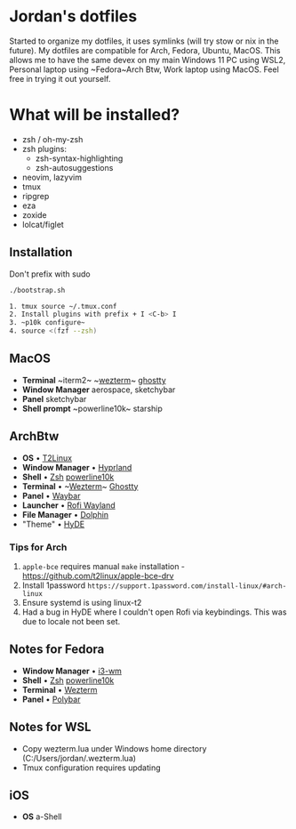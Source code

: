 # Jordan's dotfiles

Started to organize my dotfiles, it uses symlinks (will try stow or nix in the future). My dotfiles are compatible for Arch, Fedora, Ubuntu, MacOS. This allows me to have the same devex on my main Windows 11 PC using WSL2, Personal laptop using ~Fedora~Arch Btw, Work laptop using MacOS. Feel free in trying it out yourself.

# What will be installed?

- zsh / oh-my-zsh
- zsh plugins:
  - zsh-syntax-highlighting
  - zsh-autosuggestions
- neovim, lazyvim
- tmux
- ripgrep
- eza
- zoxide
- lolcat/figlet

## Installation

Don't prefix with sudo

```bash
./bootstrap.sh

1. tmux source ~/.tmux.conf
2. Install plugins with prefix + I <C-b> I
3. ~p10k configure~
4. source <(fzf --zsh)
```

## MacOS

- **Terminal** ~iterm2~ ~[wezterm](https://github.com/wez/wezterm)~ [ghostty](https://ghostty.org/)
- **Window Manager** aerospace, sketchybar
- **Panel** sketchybar
- **Shell prompt** ~powerline10k~ starship

## ArchBtw

- **OS** • [T2Linux](https://wiki.t2linux.org/)
- **Window Manager** • [Hyprland](https://github.com/hyprwm/Hyprland)
- **Shell** • [Zsh](https://www.zsh.org) [powerline10k](https://github.com/romkatv/powerlevel10k)
- **Terminal** • ~[Wezterm](https://github.com/wez/wezterm)~ [Ghostty](https://ghostty.org/)
- **Panel** • [Waybar](https://github.com/Alexays/Waybar)
- **Launcher** • [Rofi Wayland](https://wiki.archlinux.org/title/Rofi)
- **File Manager** • [Dolphin](https://kde.org/applications/system/org.kde.dolphin/)
- "Theme" • [HyDE](https://github.com/HyDE-Project/HyDE)

### Tips for Arch

1.  `apple-bce` requires manual `make` installation - <https://github.com/t2linux/apple-bce-drv>
2.  Install 1password `https://support.1password.com/install-linux/#arch-linux`
3.  Ensure systemd is using linux-t2
4.  Had a bug in HyDE where I couldn't open Rofi via keybindings. This was due to locale not been set.

## Notes for Fedora

- **Window Manager** • [i3-wm](https://github.com/i3/i3)
- **Shell** • [Zsh](https://www.zsh.org) [powerline10k](https://github.com/romkatv/powerlevel10k)
- **Terminal** • [Wezterm](https://github.com/wez/wezterm)
- **Panel** • [Polybar](https://github.com/polybar/polybar)

## Notes for WSL

- Copy wezterm.lua under Windows home directory (C:/Users/jordan/.wezterm.lua)
- Tmux configuration requires updating

## iOS

- **OS** a-Shell
